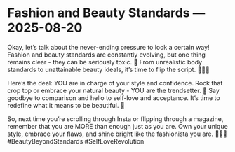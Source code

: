 # Fashion and Beauty Standards — 2025-08-20

Okay, let’s talk about the never-ending pressure to look a certain way! Fashion and beauty standards are constantly evolving, but one thing remains clear - they can be seriously toxic. 🚫 From unrealistic body standards to unattainable beauty ideals, it’s time to flip the script. 💁🏽‍♀️

Here’s the deal: YOU are in charge of your style and confidence. Rock that crop top or embrace your natural beauty - YOU are the trendsetter. 🌟 Say goodbye to comparison and hello to self-love and acceptance. It’s time to redefine what it means to be beautiful. 💖

So, next time you’re scrolling through Insta or flipping through a magazine, remember that you are MORE than enough just as you are. Own your unique style, embrace your flaws, and shine bright like the fashionista you are. 💅🏼✨ #BeautyBeyondStandards #SelfLoveRevolution